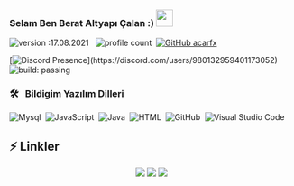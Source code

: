 ### Selam Ben Berat Altyapı Çalan :) <img src = "https://cdn.discordapp.com/emojis/920791355196833852.png?v=1" high="20px" width="30px">
![version :17.08.2021](https://img.shields.io/badge/version-17.08.2021-informational) &nbsp;
![profile count](https://komarev.com/ghpvc/?username=BenBerat&color=red)&nbsp;
[![GitHub acarfx](https://img.shields.io/github/followers/BenBerat?label=follow&style=social)](https://github.com/BenBerat)&nbsp;

[![Discord Presence](https://lanyard-profile-readme.vercel.app/api/980132959401173052?theme=light&bg=7ad3f5&animated=false&hideDiscrim=true&borderRadius=30px&idleMessage=Probably%20doing%20something%20else...)](https://discord.com/users/980132959401173052)
![build: passing](https://img.shields.io/badge/build-passing-success)
<br>

### 🛠 &nbsp; Bildigim Yazılım Dilleri
![Mysql](https://img.shields.io/badge/-Mysql-05122A?style=flat&logo=mysql)&nbsp;
![JavaScript](https://img.shields.io/badge/-JavaScript-05122A?style=flat&logo=javascript)&nbsp;
![Java](https://img.shields.io/badge/-Java-05122A?style=flat&logo=Java&logoColor=FFA518)&nbsp;
![HTML](https://img.shields.io/badge/-HTML-05122A?style=flat&logo=HTML5)&nbsp;
![GitHub](https://img.shields.io/badge/-GitHub-05122A?style=flat&logo=github)&nbsp;
![Visual Studio Code](https://img.shields.io/badge/-Visual%20Studio%20Code-05122A?style=flat&logo=visual-studio-code&logoColor=007ACC)&nbsp;
## ⚡ Linkler
<div align="center">
 <a href="https://discord.com/users/980132959401173052" target="_blank"><img src="https://shields.io/badge/BenBerat-111111.svg?&style=for-the-badge&logo=discord"></a>    <a href="https://github.com/BenBerat" target="_blank"><img src="https://shields.io/badge/BenBerat-111111.svg?&style=for-the-badge&logo=github"></a>
    <a href="https://discord.gg/safecode" target="_blank"><img src="https://shields.io/badge/My Discord Server-111111.svg?&style=for-the-badge"></a>
</div>
